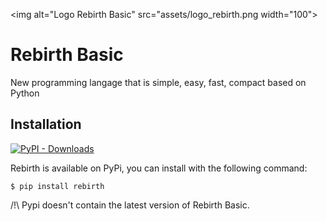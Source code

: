 <img alt="Logo Rebirth Basic" src="assets/logo_rebirth.png width="100">
# Rebirth Basic
New programming langage that is simple, easy, fast, compact based on Python

## Installation
<a href="https://pypi.org/project/rebirth">
    <img alt="PyPI - Downloads" src="https://img.shields.io/pypi/dd/rebirth?label=pip&style=for-the-badge">
</a>

Rebirth is available on PyPi, you can install with the following command:

``$ pip install rebirth``

/!\ Pypi doesn't contain the latest version of Rebirth Basic.
